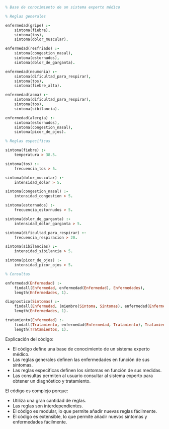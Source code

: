 ```prolog
% Base de conocimiento de un sistema experto médico

% Reglas generales

enfermedad(gripe) :-
    sintoma(fiebre),
    sintoma(tos),
    sintoma(dolor_muscular).

enfermedad(resfriado) :-
    sintoma(congestion_nasal),
    sintoma(estornudos),
    sintoma(dolor_de_garganta).

enfermedad(neumonia) :-
    sintoma(dificultad_para_respirar),
    sintoma(tos),
    sintoma(fiebre_alta).

enfermedad(asma) :-
    sintoma(dificultad_para_respirar),
    sintoma(tos),
    sintoma(sibilancia).

enfermedad(alergia) :-
    sintoma(estornudos),
    sintoma(congestion_nasal),
    sintoma(picor_de_ojos).

% Reglas específicas

sintoma(fiebre) :-
    temperatura > 38.5.

sintoma(tos) :-
    frecuencia_tos > 5.

sintoma(dolor_muscular) :-
    intensidad_dolor > 5.

sintoma(congestion_nasal) :-
    intensidad_congestion > 5.

sintoma(estornudos) :-
    frecuencia_estornudos > 5.

sintoma(dolor_de_garganta) :-
    intensidad_dolor_garganta > 5.

sintoma(dificultad_para_respirar) :-
    frecuencia_respiracion > 20.

sintoma(sibilancias) :-
    intensidad_sibilancia > 5.

sintoma(picor_de_ojos) :-
    intensidad_picor_ojos > 5.

% Consultas

enfermedad(Enfermedad) :-
    findall(Enfermedad, enfermedad(Enfermedad), Enfermedades),
    length(Enfermedades, 1).

diagnostico(Sintomas) :-
    findall(Enfermedad, (miembro(Sintoma, Sintomas), enfermedad(Enfermedad, Sintoma)), Enfermedades),
    length(Enfermedades, 1).

tratamiento(Enfermedad) :-
    findall(Tratamiento, enfermedad(Enfermedad, Tratamiento), Tratamientos),
    length(Tratamientos, 1).

```

Explicación del código:

* El código define una base de conocimiento de un sistema experto médico.
* Las reglas generales definen las enfermedades en función de sus síntomas.
* Las reglas específicas definen los síntomas en función de sus medidas.
* Las consultas permiten al usuario consultar al sistema experto para obtener un diagnóstico y tratamiento.

El código es complejo porque:

* Utiliza una gran cantidad de reglas.
* Las reglas son interdependientes.
* El código es modular, lo que permite añadir nuevas reglas fácilmente.
* El código es extensible, lo que permite añadir nuevos síntomas y enfermedades fácilmente.